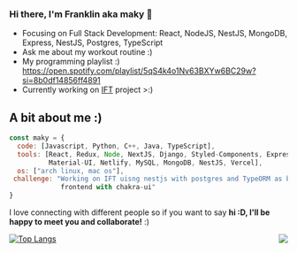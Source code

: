 ### Hi there, I'm Franklin aka maky 👋
- Focusing on Full Stack Development: React, NodeJS, NestJS, MongoDB, Express, NestJS, Postgres, TypeScript
- Ask me about my workout routine :)
- My programming playlist :) https://open.spotify.com/playlist/5qS4k4o1Nv63BXYw6BC29w?si=8b0df14856ff4891
- Currently working on [IFT](https://github.com/makyfj/IFoundThis.git) project >:)

## A bit about me :)

```javascript
const maky = {
  code: [Javascript, Python, C++, Java, TypeScript],
  tools: [React, Redux, Node, NextJS, Django, Styled-Components, Express, Bootstrap, 
          Material-UI, Netlify, MySQL, MongoDB, NestJS, Vercel],
  os: ["arch linux, mac os"],
 challenge: "Working on IFT uisng nestjs with postgres and TypeORM as backend and nextjs as 
             frontend with chakra-ui"
}
```
I love connecting with different people</b> so if you want to say <b>hi :D, I'll be happy to meet you and collaborate!</b> :)</em>

<a href="https://github.com/anuraghazra/github-readme-stats">
  
  <img align="right" src="https://github-readme-stats.vercel.app/api?username=makyfj&show_icons=true&theme=onedark" />
  
</a>

[![Top Langs](https://github-readme-stats.vercel.app/api/top-langs/?username=anuraghazra&show_icons=true&theme=onedark)](https://github.com/anuraghazra/github-readme-stats)



<!--
**makyfj/makyfj** is a ✨ _special_ ✨ repository because its `README.md` (this file) appears on your GitHub profile.

Here are some ideas to get you started:

- 🔭 I’m currently working on ...
- 🌱 I’m currently learning ...
- 👯 I’m looking to collaborate on ...
- 🤔 I’m looking for help with ...
- 💬 Ask me about ...
- 📫 How to reach me: ...
- 😄 Pronouns: ...
- ⚡ Fun fact: ...
-->
